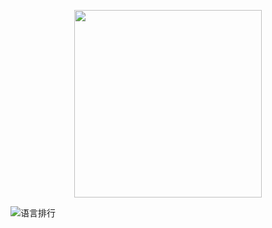 <p align="center">
<img align=center src="https://kiwi233.top/kiwi.gif" width="300" style="border-radous: 6px;"/>
</p>

<!-- <p align="center"> 
  <img src="https://readme-typing-svg.demolab.com?font=Concert+One&size=32&pause=1000&color=8CBD18&center=true&vCenter=true&width=500&height=100&lines=Hello%2C+I'm+Kiwi2333+%F0%9F%A5%9D" alt="Typing SVG" />
</p> -->

![语言排行](https://github-readme-stats.vercel.app/api/top-langs/?username=Kiwi233333&hide_progress=true)
